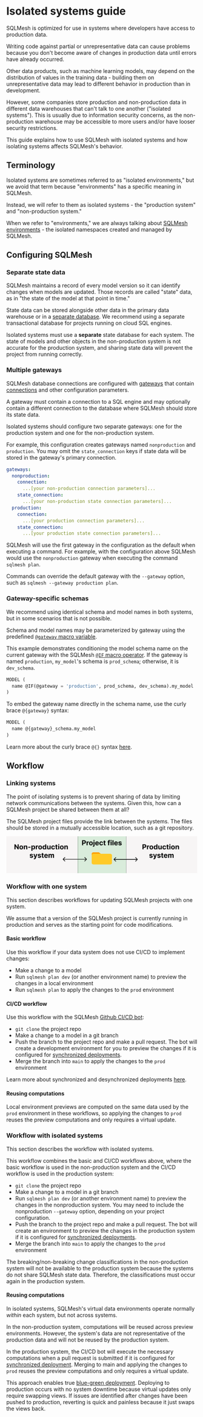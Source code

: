 # Isolated systems guide

SQLMesh is optimized for use in systems where developers have access to production data.

Writing code against partial or unrepresentative data can cause problems because you don't become aware of changes in production data until errors have already occurred.

Other data products, such as machine learning models, may depend on the distribution of values in the training data - building them on unrepresentative data may lead to different behavior in production than in development.

However, some companies store production and non-production data in different data warehouses that can't talk to one another ("isolated systems"). This is usually due to information security concerns, as the non-production warehouse may be accessible to more users and/or have looser security restrictions.

This guide explains how to use SQLMesh with isolated systems and how isolating systems affects SQLMesh's behavior.

## Terminology

Isolated systems are sometimes referred to as "isolated environments," but we avoid that term because "environments" has a specific meaning in SQLMesh.

Instead, we will refer to them as isolated systems - the "production system" and "non-production system."

When we refer to "environments," we are always talking about [SQLMesh environments](../concepts/environments.md) - the isolated namespaces created and managed by SQLMesh.

## Configuring SQLMesh

### Separate state data

SQLMesh maintains a record of every model version so it can identify changes when models are updated. Those records are called "state" data, as in "the state of the model at that point in time."

State data can be stored alongside other data in the primary data warehouse or in a [separate database](./configuration.md#state-connection). We recommend using a separate transactional database for projects running on cloud SQL engines.

Isolated systems must use a **separate** state database for each system. The state of models and other objects in the non-production system is not accurate for the production system, and sharing state data will prevent the project from running correctly.

### Multiple gateways

SQLMesh database connections are configured with [gateways](./configuration.md#gateways) that contain [connections](./connections.md) and other configuration parameters.

A gateway must contain a connection to a SQL engine and may optionally contain a different connection to the database where SQLMesh should store its state data.

Isolated systems should configure two separate gateways: one for the production system and one for the non-production system.

For example, this configuration creates gateways named `nonproduction` and `production`. You may omit the `state_connection` keys if state data will be stored in the gateway's primary connection.

```yaml linenums="1"
gateways:
  nonproduction:
    connection:
      ...[your non-production connection parameters]...
    state_connection:
      ...[your non-production state connection parameters]...
  production:
    connection:
      ...[your production connection parameters]...
    state_connection:
      ...[your production state connection parameters]...
```

SQLMesh will use the first gateway in the configuration as the default when executing a command. For example, with the configuration above SQLMesh would use the `nonproduction` gateway when executing the command `sqlmesh plan`.

Commands can override the default gateway with the `--gateway` option, such as `sqlmesh --gateway production plan`.

### Gateway-specific schemas

We recommend using identical schema and model names in both systems, but in some scenarios that is not possible.

Schema and model names may be parameterized by gateway using the predefined [`@gateway` macro variable](../concepts/macros/macro_variables.md#runtime-variables).

This example demonstrates conditioning the model schema name on the current gateway with the SQLMesh [`@IF` macro operator](../concepts/macros/sqlmesh_macros.md#if). If the gateway is named `production`, `my_model`'s schema is `prod_schema`; otherwise, it is `dev_schema`.

```sql linenums="1"
MODEL (
  name @IF(@gateway = 'production', prod_schema, dev_schema).my_model
)
```

To embed the gateway name directly in the schema name, use the curly brace `@{gateway}` syntax:

```sql linenums="1"
MODEL (
  name @{gateway}_schema.my_model
)
```

Learn more about the curly brace `@{}` syntax [here](../concepts/macros/sqlmesh_macros.md#embedding-variables-in-strings).

## Workflow

### Linking systems

The point of isolating systems is to prevent sharing of data by limiting network communications between the systems. Given this, how can a SQLMesh project be shared between them at all?

The SQLMesh project files provide the link between the systems. The files should be stored in a mutually accessible location, such as a git repository.

![SQLMesh project files link systems](./isolated_systems/isolated-systems_linkage.png)

### Workflow with one system

This section describes workflows for updating SQLMesh projects with one system.

We assume that a version of the SQLMesh project is currently running in production and serves as the starting point for code modifications.

#### Basic workflow

Use this workflow if your data system does not use CI/CD to implement changes:

- Make a change to a model
- Run `sqlmesh plan dev` (or another environment name) to preview the changes in a local environment
- Run `sqlmesh plan` to apply the changes to the `prod` environment

#### CI/CD workflow

Use this workflow with the SQLMesh [Github CI/CD bot](../integrations/github.md):

- `git clone` the project repo
- Make a change to a model in a git branch
- Push the branch to the project repo and make a pull request. The bot will create a development environment for you to preview the changes if it is configured for [synchronized deployments](../integrations/github.md#synchronized-vs-desynchronized-deployments).
- Merge the branch into `main` to apply the changes to the `prod` environment

Learn more about synchronized and desynchronized deployments [here](../integrations/github.md#synchronized-vs-desynchronized-deployments).

#### Reusing computations

Local environment previews are computed on the same data used by the `prod` environment in these workflows, so applying the changes to `prod` reuses the preview computations and only requires a virtual update.

### Workflow with isolated systems

This section describes the workflow with isolated systems.

This workflow combines the basic and CI/CD workflows above, where the basic workflow is used in the non-production system and the CI/CD workflow is used in the production system:

- `git clone` the project repo
- Make a change to a model in a git branch
- Run `sqlmesh plan dev` (or another environment name) to preview the changes in the nonproduction system. You may need to include the nonproduction `--gateway` option, depending on your project configuration.
- Push the branch to the project repo and make a pull request. The bot will create an environment to preview the changes in the production system if it is configured for [synchronized deployments](../integrations/github.md#synchronized-vs-desynchronized-deployments).
- Merge the branch into `main` to apply the changes to the `prod` environment

The breaking/non-breaking change classifications in the non-production system will not be available to the production system because the systems do not share SQLMesh state data. Therefore, the classifications must occur again in the production system.

#### Reusing computations

In isolated systems, SQLMesh's virtual data environments operate normally *within* each system, but not across systems.

In the non-production system, computations will be reused across preview environments. However, the system's data are not representative of the production data and will not be reused by the production system.

In the production system, the CI/CD bot will execute the necessary computations when a pull request is submitted if it is configured for [synchronized deployment](../integrations/github.md#synchronized-vs-desynchronized-deployments). Merging to main and applying the changes to `prod` reuses the preview computations and only requires a virtual update.

This approach enables true [blue-green deployment](https://en.m.wikipedia.org/wiki/Blue%E2%80%93green_deployment). Deploying to production occurs with no system downtime because virtual updates only require swapping views. If issues are identified after changes have been pushed to production, reverting is quick and painless because it just swaps the views back.